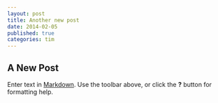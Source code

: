 ```yaml
---
layout: post
title: Another new post
date: 2014-02-05
published: true
categories: tim
---
```


## A New Post

Enter text in [Markdown](http://daringfireball.net/projects/markdown/). Use the toolbar above, or click the **?** button for formatting help.
